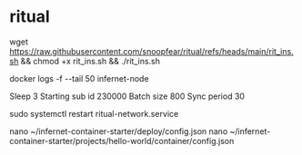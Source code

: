 # ritual

wget https://raw.githubusercontent.com/snoopfear/ritual/refs/heads/main/rit_ins.sh && chmod +x rit_ins.sh && ./rit_ins.sh

docker logs -f --tail 50 infernet-node

Sleep 3
Starting sub id 230000
Batch size 800
Sync period 30

sudo systemctl restart ritual-network.service

nano ~/infernet-container-starter/deploy/config.json
nano ~/infernet-container-starter/projects/hello-world/container/config.json
